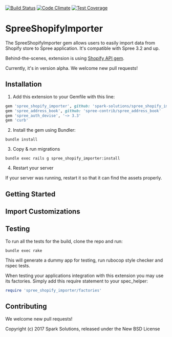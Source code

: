 [![Build Status](https://travis-ci.org/spark-solutions/spree_shopify_importer.svg?branch=master)](https://travis-ci.org/spark-solutions/spree_shopify_importer)
[![Code Climate](https://codeclimate.com/github/spark-solutions/spree_shopify_importer/badges/gpa.svg)](https://codeclimate.com/github/spark-solutions/spree_shopify_importer)
[![Test Coverage](https://codeclimate.com/github/spark-solutions/spree_shopify_importer/badges/coverage.svg)](https://codeclimate.com/github/spark-solutions/spree_shopify_importer/coverage)

SpreeShopifyImporter
====================

The SpreeShopifyImporter gem allows users to easily import data from Shopify store to Spree application.
It's compatible with Spree 3.2 and up.

Behind-the-scenes, extension is using [Shopify API gem](https://github.com/Shopify/shopify_api).

Currently, it's in version alpha. We welcome new pull requests!

## Installation

1. Add this extension to your Gemfile with this line:
  ```ruby
  gem 'spree_shopify_importer', github: 'spark-solutions/spree_shopify_importer'
  gem 'spree_address_book', github: 'spree-contrib/spree_address_book'
  gem 'spree_auth_devise', '~> 3.3'
  gem 'curb'

  ```

2. Install the gem using Bundler:
  ```shell
  bundle install
  ```

3. Copy & run migrations
  ```shell
  bundle exec rails g spree_shopify_importer:install
  ```

4. Restart your server

  If your server was running, restart it so that it can find the assets properly.

## Getting Started

## Import Customizations

## Testing

To run all the tests for the build, clone the repo and run:

```shell
bundle exec rake
```

This will generate a dummy app for testing, run rubocop style checker and rspec tests.

When testing your applications integration with this extension you may use its factories.
Simply add this require statement to your spec_helper:

```ruby
require 'spree_shopify_importer/factories'
```

## Contributing

We welcome new pull requests!

Copyright (c) 2017 Spark Solutions, released under the New BSD License
